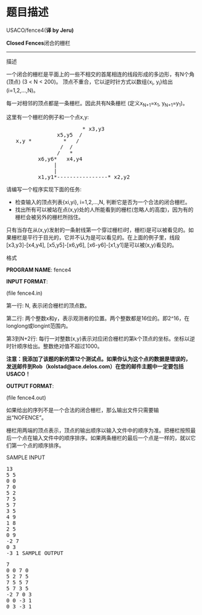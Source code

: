 # 题目描述


USACO/fence4(<b>译 by Jeru)</b> 
<div id="bodyContent">
<b></b> 
<div dir="ltr" class="mw-content-ltr" lang="zh-cn">
<b></b> 
<p>
<b>Closed Fences</b>闭合的栅栏
</p>
<hr/>
</div>
</div>
<p>
<span id=".E6.8F.8F.E8.BF.B0" class="mw-headline">描述</span> 
</p>
<p>
一个闭合的栅栏是平面上的一些不相交的首尾相连的线段形成的多边形，有N个角(顶点) (3 &lt; N &lt; 200)。 顶点不重合，它以逆时针方式以数组{x<sub>i</sub>, y<sub>i</sub>}给出(i=1,2,...,N)。
</p>
<p>
每一对相邻的顶点都是一条栅栏。因此共有N条栅栏 (定义x<sub>N+1</sub>=x<sub>1</sub>, y<sub>N+1</sub>=y<sub>1</sub>)。
</p>
<p>
这里有一个栅栏的例子和一个点x,y:
</p>
<pre>                        * x3,y3
                x5,y5  / 
   x,y *          *   /   
                 /  /     
                /   *       
          x6,y6*   x4,y4     
               |              
               |               
          x1,y1*----------------* x2,y2
</pre>
<p>
请编写一个程序实现下面的任务:
</p>
<ul>
<li>
检查输入的顶点列表{xi,yi}, i=1,2,...,N, 判断它是否为一个合法的闭合栅栏。
</li>
<li>
找出所有可以被站在点(x,y)处的人所能看到的栅栏(忽略人的高度)，因为有的栅栏会被另外的栅栏所挡住。
</li>
</ul>
<p>
只有当存在从(x,y)发射的一条射线第一个穿过栅栏i时，栅栏i是可以被看见的。如果栅栏是平行于目光的，它并不认为是可以看见的。在上面的例子里，线段[x3,y3]-[x4,y4], [x5,y5]-[x6,y6], [x6-y6]-[x1,y1]是可以被(x,y)看见的。
</p>
<p>
<span id=".E6.A0.BC.E5.BC.8F" class="mw-headline">格式</span> 
</p>
<p>
<b>PROGRAM NAME</b>: fence4
</p>
<p>
<b>INPUT FORMAT</b>:
</p>
<p>
(file fence4.in)
</p>
<p>
第一行: N, 表示闭合栅栏的顶点数。
</p>
<p>
第二行: 两个整数x和y，表示观测者的位置。两个整数都是16位的。即2^16，在longlong或longint范围内。
</p>
<p>
第3到N+2行: 每行一对整数(x,y)表示对应闭合栅栏的第k个顶点的坐标。坐标以逆时针顺序给出。整数绝对值不超过1000。
</p>
<p>
<b>注意：我添加了该题的新的第12个测试点。如果你认为这个点的数据是错误的，发送邮件到Rob（kolstad@ace.delos.com）在您的邮件主题中一定要包括USACO！</b> 
</p>
<p>
<b>OUTPUT FORMAT</b>:
</p>
<p>
(file fence4.out)
</p>
<p>
如果给出的序列不是一个合法的闭合栅栏，那么输出文件只需要输出“NOFENCE”。
</p>
<p>
栅栏用两端的顶点表示，顶点的输出顺序以输入文件中的顺序为准。把栅栏按照最后一个点在输入文件中的顺序排序。如果两条栅栏的最后一个点是一样的，就以它们第一个点的顺序排序。
</p>
<p>
<span id="SAMPLE_INPUT" class="mw-headline">SAMPLE INPUT </span> 
</p>
<pre>13
5 5
0 0
7 0
5 2
7 5
5 7
3 5
4 9
1 8
2 5
0 9
-2 7
0 3
-3 1 <span id="SAMPLE_OUTPUT" class="mw-headline">SAMPLE OUTPUT </span> 
<pre>7
0 0 7 0
5 2 7 5
7 5 5 7
5 7 3 5
-2 7 0 3
0 0 -3 1
0 3 -3 1
</pre>
<!-- NewPP limit report Preprocessor node count: 15/1000000 Post-expand include size: 0/2097152 bytes Template argument size: 0/2097152 bytes Expensive parser function count: 0/100 --><!-- Saved in parser cache with key newnocow:pcache:idhash:856-0!*!*!!zh-cn!*!* and timestamp 20120711023612 --></pre>
